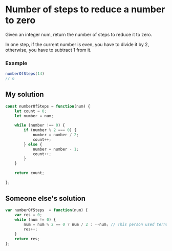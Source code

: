 # Number of steps to reduce a number to zero
Given an integer num, return the number of steps to reduce it to zero.

In one step, if the current number is even, you have to divide it by 2, otherwise, you have to subtract 1 from it.

### Example
```js
numberOfSteps(14)
// 6
```

## My solution
```js
const numberOfSteps = function(num) {
    let count = 0;
    let number = num;
    
    while (number !== 0) {
        if (number % 2 === 0) {
            number = number / 2;
            count++;
        } else {
            number = number - 1;
            count++;
        }
    }
    
    return count;
    
};
```

## Someone else's solution
```js
var numberOfSteps  = function(num) {
    var res = 0;
    while (num != 0) {
        num = num % 2 == 0 ? num / 2 : --num; // This person used ternary operator to make it look simpler
        res++;
    }
    return res;     
};
```

